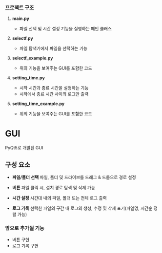 ### 프로젝트 구조

1. **main.py**
   - 파일 선택 및 시간 설정 기능을 실행하는 메인 클래스

2. **selectf.py**
   - 파일 탐색기에서 파일을 선택하는 기능

3. **selectf_example.py**
   - 위의 기능을 보여주는 GUI를 포함한 코드

5. **setting_time.py**
   - 시작 시간과 종료 시간을 설정하는 기능
   - 시작에서 종료 시간 사이의 로그만 출력

6. **setting_time_example.py**
   - 위의 기능을 보여주는 GUI를 포함한 코드

# GUI

PyQt5로 개발된 GUI

## 구성 요소

- **파일/폴더 선택** 파일, 폴더 및 드라이브를 드래그 & 드롭으로 경로 설정

- **버튼** 파일 클릭 시, 설치 경로 탐색 및 삭제 가능

- **시간 설정** 시간대 내의 파일, 폴더 또는 전체 로그 출력

- **로그 기록** 선택한 파일의 구간 내 로그의 생성, 수정 및 삭제  표기(파일명, 시간순 정렬 가능)



### 앞으로 추가될 기능
- 버튼 구현
- 로그 기록 구현

